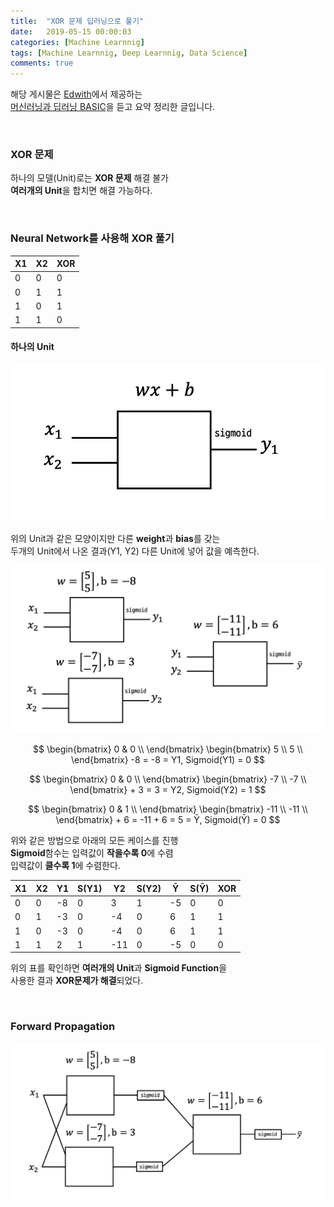 ```yaml
---
title:  "XOR 문제 딥러닝으로 풀기"
date:   2019-05-15 00:00:03
categories: [Machine Learnnig]
tags: [Machine Learnnig, Deep Learnnig, Data Science]
comments: true
---
```


해당 게시물은 [Edwith](https://www.edwith.org)에서 제공하는<br/>
[머신러닝과 딥러닝 BASIC](https://www.edwith.org/others26/joinLectures/9829)을 듣고 요약 정리한 글입니다.

<br/>

### XOR 문제
하나의 모델(Unit)로는 **XOR 문제** 해결 불가<br/>
**여러개의 Unit**을 합치면 해결 가능하다.

<br/>

### Neural Network를 사용해 XOR 풀기

| X1  | X2  | XOR |
| --- | --- | --- |
| 0   | 0   | 0   |
| 0   | 1   | 1   |
| 1   | 0   | 1   |
| 1   | 1   | 0   |

#### 하나의 Unit

<img src="/assets/2019-05-15/1.png" width="500" height="auto" alt="아직 안만듬">


위의 Unit과 같은 모양이지만 다른 **weight**과 **bias**를 갖는<br/>
두개의 Unit에서 나온 결과(Y1, Y2) 다른 Unit에 넣어 값을 예측한다.

<img src="/assets/2019-05-15/2.png" width="700" height="auto" alt="아직 안만듬">

$$
    \begin{bmatrix}
        0 & 0 \\
    \end{bmatrix}
    \begin{bmatrix}
        5 \\
        5 \\
    \end{bmatrix}
    -8 = -8 = Y1, Sigmoid(Y1) = 0
$$

$$
    \begin{bmatrix}
        0 & 0 \\
    \end{bmatrix}
    \begin{bmatrix}
        -7 \\
        -7 \\
    \end{bmatrix}
    + 3 = 3 = Y2, Sigmoid(Y2) = 1
$$

$$
    \begin{bmatrix}
        0 & 1 \\
    \end{bmatrix}
    \begin{bmatrix}
        -11 \\
        -11 \\
    \end{bmatrix}
    + 6 = -11 + 6 = 5 = Ȳ, Sigmoid(Ȳ) = 0
$$

위와 같은 방법으로 아래의 모든 케이스를 진행<br/>
**Sigmoid**함수는 입력값이 **작을수록 0**에 수렴<br/>
입력값이 **클수록 1**에 수렴한다.

| X1  | X2  | Y1  | S(Y1) | Y2  | S(Y2) | Ȳ   | S(Ȳ) | XOR |
| --- | --- | --- | ----- | --- | ----- | --- | ---- | --- |
| 0   | 0   | -8  | 0     | 3   | 1     | -5  | 0    | 0   |
| 0   | 1   | -3  | 0     | -4  | 0     | 6   | 1    | 1   |
| 1   | 0   | -3  | 0     | -4  | 0     | 6   | 1    | 1   |
| 1   | 1   | 2   | 1     | -11 | 0     | -5  | 0    | 0   |


위의 표를 확인하면 **여러개의 Unit**과 **Sigmoid Function**을<br/>
사용한 결과 **XOR문제가 해결**되었다.

<br/>

### Forward Propagation

<img src="/assets/2019-05-15/3.png" width="800" height="auto" alt="아직 안만듬">
